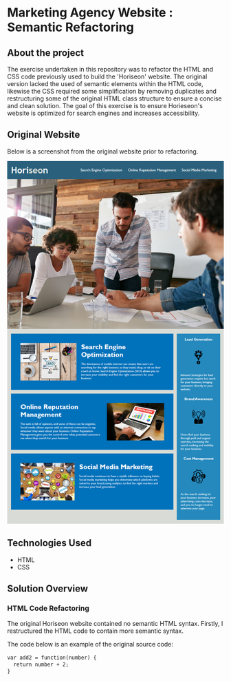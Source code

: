 # Marketing Agency Website : Semantic Refactoring

## About the project

The exercise undertaken in this repository was to refactor the HTML and CSS code previously used to build the 'Horiseon' website. The original version lacked the used of semantic elements within the HTML code, likewise the CSS required some simplification by removing duplicates and restructuring some of the original HTML class structure to ensure a concise and clean solution. The goal of this exercise is to ensure Horieseon's website is optimized for search engines and increases accessibility.

## Original Website

Below is a screenshot from the original website prior to refactoring.

![Original Website](assets/images/01-html-css-git-homework-demo.png)

## Technologies Used

- HTML
- CSS

## Solution Overview

### HTML Code Refactoring

The original Horiseon website contained no semantic HTML syntax. Firstly, I restructured the HTML code to contain more semantic syntax.

The code below is an example of the original source code:

```
var add2 = function(number) {
  return number + 2;
}
```
